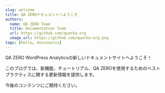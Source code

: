 ```yaml
---
slug: welcome
title: QA ZEROドキュメントへようこそ
authors:
  name: QA ZERO Team
  title: Documentation Team
  url: https://github.com/quarka-org
  image_url: https://github.com/quarka-org.png
tags: [hello, docusaurus]
---
```


QA ZERO WordPress Analyticsの新しいドキュメントサイトへようこそ！

このブログでは、新機能、チュートリアル、QA ZEROを使用するためのベストプラクティスに関する更新情報を提供します。

今後のコンテンツにご期待ください。
